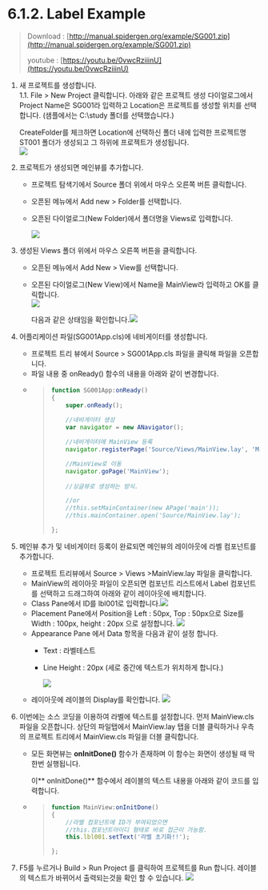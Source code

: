 # 6.1.2. Label Example

> Download : [http://manual.spidergen.org/example/SG001.zip](http://manual.spidergen.org/example/SG001.zip)
>
> youtube : [https://youtu.be/0vwcRziiinU](https://youtu.be/0vwcRziiinU)

1. 새 프로젝트를 생성합니다.  
   1.1. File &gt; New Project 클릭합니다. 아래와 같은 프로젝트 생성 다이얼로그에서 Project Name은 SG001라 입력하고 Location은 프로젝트를 생성할 위치를 선택합니다. \(샘플에서는 C:\study 폴더를 선택했습니다.\)

   CreateFolder를 체크하면 Location에 선택하신 폴더 내에 입력한 프로젝트명 ST001 폴더가 생성되고 그 하위에 프로젝트가 생성됩니다.  
   ![](https://github.com/asoosoft/spidergen-guidebook/tree/eeac9656bff5b368e79bf9dad544cae218642e17/assets/lable-ex001.png)

2. 프로젝트가 생성되면 메인뷰를 추가합니다.
   * 프로젝트 탐색기에서 Source 폴더 위에서 마우스 오른쪽 버튼 클릭합니다.  
   * 오픈된 메뉴에서 Add new &gt; Folder를 선택합니다.  
   * 오픈된 다이얼로그\(New Folder\)에서 폴더명을 Views로 입력합니다.  

     ![](https://github.com/asoosoft/spidergen-guidebook/tree/eeac9656bff5b368e79bf9dad544cae218642e17/assets/leble-ex002.png)
3. 생성된 Views 폴더 위에서 마우스 오른쪽 버튼을 클릭합니다.
   * 오픈된 메뉴에서 Add New &gt; View를 선택합니다.  
   * 오픈된 다이얼로그\(New View\)에서 Name을 MainView라 입력하고 OK를 클릭합니다.  
     ![](https://github.com/asoosoft/spidergen-guidebook/tree/eeac9656bff5b368e79bf9dad544cae218642e17/assets/label-ex003.png)

     다음과 같은 상태임을 확인합니다.![](https://github.com/asoosoft/spidergen-guidebook/tree/eeac9656bff5b368e79bf9dad544cae218642e17/assets/lable-ex006.png)
4. 어플리케이션 파일\(SG001App.cls\)에 네비게이터를 생성합니다.
   * 프로젝트 트리 뷰에서 Source &gt; SG001App.cls 파일을 클릭해 파일을 오픈합니다.  
   * 파일 내용 중 onReady\(\) 함수의 내용을 아래와 같이 변경합니다.
   * > ```javascript
     > function SG001App:onReady()
     > {
     >     super.onReady();
     >     
     >     //네비게이터 생성
     >     var navigator = new ANavigator();
     >
     >     //네비게이터에 MainView 등록
     >     navigator.registerPage('Source/Views/MainView.lay', 'MainView');
     >
     >     //MainView로 이동
     >     navigator.goPage('MainView');
     >     
     >     //싱글뷰로 생성하는 방식.
     >
     >     //or
     >     //this.setMainContainer(new APage('main'));
     >     //this.mainContainer.open('Source/MainView.lay');
     >
     > };
     > ```
5. 메인뷰 추가 및 네비게이터 등록이 완료되면 메인뷰의 레이아웃에 라벨 컴포넌트를 추가합니다.
   * 프로젝트 트리뷰에서 Source &gt; Views &gt;MainView.lay 파일을 클릭합니다.  
   * MainView의 레이아웃 파일이 오픈되면 컴포넌트 리스트에서 Label 컴포넌트를 선택하고 드래그하여 아래와 같이 레이아웃에 배치합니다.  
   * Class Pane에서 ID를 lbl001로 입력합니다.![](https://github.com/asoosoft/spidergen-guidebook/tree/eeac9656bff5b368e79bf9dad544cae218642e17/assets/lable-ex007.png)
   * Placement Pane에서 Position을 Left : 50px, Top : 50px으로 Size를 Width : 100px, height : 20px 으로 설정합니다. ![](https://github.com/asoosoft/spidergen-guidebook/tree/eeac9656bff5b368e79bf9dad544cae218642e17/assets/lable-ex008.png)
   * Appearance Pane 에서 Data 항목을 다음과 같이 설정 합니다.
     * Text : 라벨테스트  
     * Line Height : 20px \(세로 중간에 텍스트가 위치하게 합니다.\)  

       ![](https://github.com/asoosoft/spidergen-guidebook/tree/eeac9656bff5b368e79bf9dad544cae218642e17/assets/lable-ex009.png)
   * 레이아웃에 레이블의 Display를 확인합니다. ![](https://github.com/asoosoft/spidergen-guidebook/tree/eeac9656bff5b368e79bf9dad544cae218642e17/assets/lable-ex010.png)
6. 이번에는 소스 코딩을 이용하여 라벨에 텍스트를 설정합니다. 먼저 MainView.cls 파일을 오픈합니다. 상단의 파일탭에서 MainView.lay 탭을 더블 클릭하거나 우측의 프로젝트 트리에서 MainView.cls 파일을 더블 클릭합니다.
   * 모든 화면뷰는 **onInitDone\(\)** 함수가 존재하며 이 함수는 화면이 생성될 때 딱 한번 실행됩니다.   

     이** onInitDone\(\)** 함수에서 레이블의 텍스트 내용을 아래와 같이 코드를 입력합니다.

   * > ```javascript
     > function MainView:onInitDone()
     > {
     >     //라벨 컴포넌트에 ID가 부여되었으면 
     >     //this.컴포넌트아이디 형태로 바로 접근이 가능함.    
     >     this.lbl001.setText('라벨 초기화!!');    
     >
     > };
     > ```
7. F5를 누르거나 Build &gt; Run Project 를 클릭하여 프로젝트를 Run 합니다. 레이블의 텍스트가 바뀌어서 출력되는것을 확인 할 수 있습니다. ![](https://github.com/asoosoft/spidergen-guidebook/tree/eeac9656bff5b368e79bf9dad544cae218642e17/assets/lable-ex-011.png)


